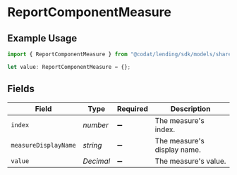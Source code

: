 # ReportComponentMeasure

## Example Usage

```typescript
import { ReportComponentMeasure } from "@codat/lending/sdk/models/shared";

let value: ReportComponentMeasure = {};
```

## Fields

| Field                       | Type                        | Required                    | Description                 |
| --------------------------- | --------------------------- | --------------------------- | --------------------------- |
| `index`                     | *number*                    | :heavy_minus_sign:          | The measure's index.        |
| `measureDisplayName`        | *string*                    | :heavy_minus_sign:          | The measure's display name. |
| `value`                     | *Decimal*                   | :heavy_minus_sign:          | The measure's value.        |
